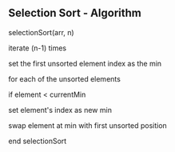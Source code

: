 ## Selection Sort - Algorithm

selectionSort(arr, n)

iterate (n-1) times

set the first unsorted element index as the min

for each of the unsorted elements

if element < currentMin

set element's index as new min

swap element at min with first unsorted position

end selectionSort
